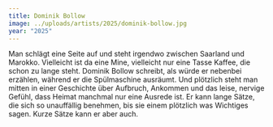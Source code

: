 ```yaml
---
title: Dominik Bollow
image: ../uploads/artists/2025/dominik-bollow.jpg
year: "2025"
---
```

Man schlägt eine Seite auf und steht irgendwo zwischen
Saarland und Marokko. Vielleicht ist da eine Mine, vielleicht
nur eine Tasse Kaffee, die schon zu lange steht. Dominik
Bollow schreibt, als würde er nebenbei erzählen, während er
die Spülmaschine ausräumt. Und plötzlich steht man mitten
in einer Geschichte über Aufbruch, Ankommen und das leise,
nervige Gefühl, dass Heimat manchmal nur eine Ausrede
ist. Er kann lange Sätze, die sich so unauffällig benehmen,
bis sie einem plötzlich was Wichtiges sagen. Kurze Sätze
kann er aber auch.
